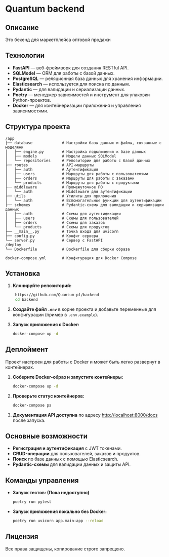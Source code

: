 # Quantum backend

## Описание
Это бекенд для маркетплейса оптовой продажи

## Технологии
- **FastAPI** — веб-фреймворк для создания RESTful API.
- **SQLModel** — ORM для работы с базой данных.
- **PostgreSQL** — реляционная база данных для хранения информации.
- **Elasticsearch** — используется для поиска по данным.
- **Pydantic** — для валидации и сериализации данных.
- **Poetry** — менеджер зависимостей и инструмент для упаковки Python-проектов.
- **Docker** — для контейнеризации приложения и управления зависимостями.

## Структура проекта

```plaintext
/app
├── database             # Настройки базы данных и файлы, связанные с моделями
│   ├── engine.py        # Настройка подключения к базе данных
│   ├── models           # Модели данных SQLModel
│   └── repositories     # Репозитории для работы с базой данных
├── routes               # API-маршруты
│   ├── auth             # Аутентификация
│   ├── users            # Маршруты для работы с пользователями
│   ├── orders           # Маршруты для работы с заказами
│   └── products         # Маршруты для работы с продуктами
├── middleware           # Промежуточное ПО
│   └── auth             # Middleware для аутентификации
├── utils                # Утилиты для приложения
│   └── auth             # Вспомогательные функции для аутентификации
├── schemes              # Pydantic-схемы для валидации и сериализации данных
│   ├── auth             # Схемы для аутентификации
│   ├── users            # Схемы для пользователей
│   ├── orders           # Схемы для заказов
│   └── products         # Схемы для продуктов
├── __main__.py          # Точка входа для uvicorn
├── config.py            # Конфиг сервера
└── server.py            # Сервер с FastAPI
/deploy
└── Dockerfile           # Dockerfile для сборки образа

docker-compose.yml       # Конфигурация для Docker Compose
```

## Установка

1. **Клонируйте репозиторий:**
   ```bash
    https://github.com/Quantum-pl/backend
    cd backend
   ```

2. **Создайте файл `.env`** в корне проекта и добавьте переменные для конфигурации (пример в `.env.example`).

3. **Запуск приложения с Docker:**
   ```bash
   docker-compose up -d
   ```

## Деплоймент
Проект настроен для работы с Docker и может быть легко развернут в контейнерах.

1. **Соберите Docker-образ и запустите контейнеры:**
   ```bash
   docker-compose up -d
   ```

2. **Проверьте статус контейнеров:**
   ```bash
   docker-compose ps
   ```

3. **Документация API доступна** по адресу [http://localhost:8000/docs](http://localhost:8000/docs) после запуска.

## Основные возможности

- **Регистрация и аутентификация** с JWT токенами.
- **CRUD-операции** для пользователей, заказов и продуктов.
- **Поиск** по базе данных с помощью Elasticsearch.
- **Pydantic-схемы** для валидации данных и защиты API.

## Команды управления

- **Запуск тестов: (Пока недоступно)**
  ```bash
  poetry run pytest
  ```
- **Запуск приложения локально без Docker:**
  ```bash
  poetry run uvicorn app.main:app --reload
  ```

## Лицензия
Все права защищены, копирование строго запрещено.